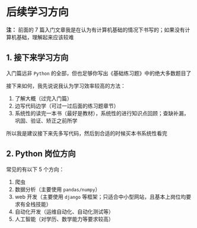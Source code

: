 # 后续学习方向


**注：** 前面的 7 篇入门文章我是在认为有计算机基础的情况下书写的；如果没有计算机基础，理解起来应该较难

## 1. 接下来学习方向
入门篇远非 `Python` 的全部，但也足够你写出《基础练习题》中的绝大多数题目了

接下来如何，我先说说我认为学习效率较高的方法：

1. 了解大概（过完入门篇）
2. 边写代码边学（可过一过后面的练习题章节）
3. 系统性的读完一本书（最好是教材），系统性的进行知识点回顾；查缺补漏，巩固、验证、矫正之前所学

所以我是建议接下来先多写代码，然后到合适的时候买本书系统性看完


## 2. Python 岗位方向
常见的有以下 5 个方向：

1. 爬虫
2. 数据分析（主要使用 `pandas/numpy`）
3. web 开发（主要使用 `django` 等框架；只适合中小型网站，且基本上岗位均要求有全栈技能）
4. 自动化开发（运维自动化、自动化测试等）
5. 人工智能（对学历、数学能力等要求较高）
